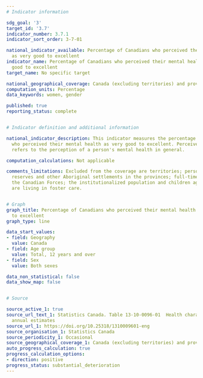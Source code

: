 ```yaml
---
# Indicator information

sdg_goal: '3'
target_id: '3.7'
indicator_number: 3.7.1
indicator_sort_order: 3-7-01

national_indicator_available: Percentage of Canadians who perceived their mental health
  as very good to excellent
indicator_name: Percentage of Canadians who perceived their mental health as very
  good to excellent
target_name: No specific target

national_geographical_coverage: Canada (excluding territories) and provinces
computation_units: Percentage
data_keywords: women, gender

published: true
reporting_status: complete


# Indicator definition and additional information

national_indicator_description: This indicator measures the percentage of the population
  who perceived their mental health as very good to excellent. Perceived mental health
  refers to the perception of a person's mental health in general.

computation_calculations: Not applicable

comments_limitations: Excluded from the coverage are territories; persons living on
  reserves and other Aboriginal settlements in the provinces; full-time members of
  the Canadian Forces; the institutionalized population and children aged 12-17 that
  are living in foster care.


# Graph
graph_title: Percentage of Canadians who perceived their mental health as very good
  to excellent
graph_type: line

data_start_values:
- field: Geography
  value: Canada
- field: Age group
  value: Total, 12 years and over
- field: Sex
  value: Both sexes

data_non_statistical: false
data_show_map: false


# Source

source_active_1: true
source_url_text_1: Statistics Canada. Table 13-10-0096-01  Health characteristics,
  annual estimates
source_url_1: https://doi.org/10.25318/1310009601-eng
source_organisation_1: Statistics Canada
source_periodicity_1: Occasional
source_geographical_coverage_1: Canada (excluding territories) and provinces
auto_progress_calculation: true
progress_calculation_options:
- direction: positive
progress_status: substantial_deterioration
---
```

